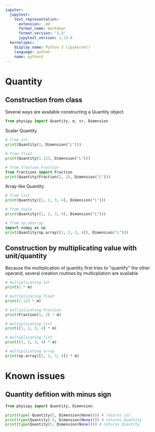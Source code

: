 ```yaml
---
jupyter:
  jupytext:
    text_representation:
      extension: .md
      format_name: markdown
      format_version: '1.3'
      jupytext_version: 1.13.4
  kernelspec:
    display_name: Python 3 (ipykernel)
    language: python
    name: python3
---
```


# Quantity


## Construction from class


Several ways are available constructing a Quantity object

```python
from physipy import Quantity, m, sr, Dimension
```

Scalar Quantity

```python
# from int
print(Quantity(1, Dimension("L")))

# from float
print(Quantity(1.123, Dimension("L")))

# from fraction.Fraction
from fractions import Fraction
print(Quantity(Fraction(1, 2), Dimension("L")))
```


Array-like Quantity

```python
# from list
print(Quantity([1, 2, 3, 4], Dimension("L")))

# from tuple
print(Quantity((1, 2, 3, 4), Dimension("L")))

# from np.ndarray
import numpy as np
print(Quantity(np.array([1, 2, 3, 4]), Dimension("L")))
```

## Construction by multiplicating value with unit/quantity


Because the multiplication of quantity first tries to "quantify" the other operand, several creation routines by multicpliation are available

```python
# multiplicating int
print(1 * m)

# multiplicating float
print(1.123 * m)

# multiplicating Fraction
print(Fraction(1, 2) * m)

# multiplicating list
print([1, 2, 3, 4] * m)

# multiplicating list
print((1, 2, 3, 4) * m)

# multiplicating array
print(np.array([1, 2, 3, 4]) * m)
```

# Known issues


## Quantity defition with minus sign

```python
from physipy import Quantity, Dimension

print(type(-Quantity(5, Dimension(None)))) # returns int
print(type(Quantity(-5, Dimension(None)))) # returns Quantity
print(type(Quantity(5, Dimension(None)))) # returns Quantity
```

```python

```
